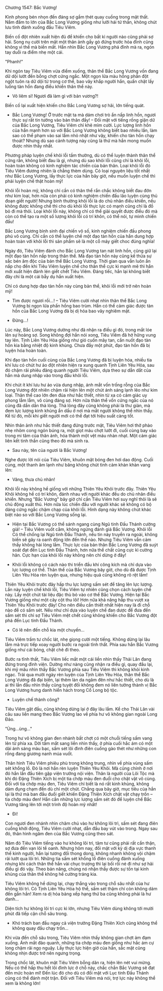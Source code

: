 




Chương 1547: Bắc Vương!


Kình phong bén nhọn đến đáng sợ gầm thét quay cuồng trong mật thất. Nắm đấm to lớn của Bắc Long Vương giống như lưỡi hái tử thần, không chút lưu tình đánh xuống đầu Tiêu Viêm.

Biến cố đột nhiên xuất hiện đủ để khiến cho bất kì người nào cũng phải sợ hãi. Song nụ cười trên mặt một thân ảnh gầy gò đứng trước hỏa đỉnh cũng không vì thế mà biến mất. Hắn nhìn Bắc Long Vương phá đỉnh mà ra, ngón tay duỗi ra điểm nhẹ một cái.

"Phanh!"

Khi ngón tay Tiêu Viêm vừa điểm xuống, thân thể Bắc Long Vương vốn đang dữ dội lướt đến bỗng chợt cứng ngắc. Một ngọn lửa màu hồng phấn đột ngột tuôn ra dữ dội từ trong cơ thể, bao vây khắp người hắn, quấn chặt lấy luồng tàn hồn đang điều khiển thân thể này.

- Vô liêm sỉ! Ngươi đã làm gì với bản vương?!

Biến cố lại xuất hiện khiến cho Bắc Long Vương sợ hãi, lớn tiếng quát.

- Bắc Long Vương! Ở trước mặt ta mà dám chơi trò ẩn nấp linh hồn, ngươi thực sự rất tin tưởng vào bản thân đấy! – Đối mặt với tiếng rống giận dữ của Bắc Long Vương, Tiêu Viêm chỉ khẽ mỉm cười. Lực lượng linh hồn của hắn mạnh hơn so với Bắc Long Vương không biết bao nhiêu lần, làm sao có thể phạm vào sai lầm nhỏ nhặt như vậy, khiến cho tàn hồn chạy thoát? Nhưng dù sao cảnh tượng này cũng là thứ mà hắn mong muốn được nhìn thấy nhất.

Phương pháp luyện chế khôi lỗi tầm thường, dù có thể luyện thành thân thể cứng rắn, không biết đau là gì, nhưng dù sao khôi lỗi cũng chỉ là khôi lỗi, hoàn toàn không có kinh nghiệm tác chiến của bản thân. Loại khôi lỗi đó Tiêu Viêm đương nhiên là chẳng thèm dùng. Có loại nguyên liệu tốt nhất như Bắc Long Vương, lấy thực lực của hắn bây giờ, nếu muốn luyện chế thì phải luyện chế thật hoàn mỹ!

Khôi lỗi hoàn mỹ, không chỉ cần có thân thể rắn chắc không biết đau đớn như kim loại, hơn nữa còn phải có kinh nghiệm chiến đấu lão luyện cùng thủ đoạn giết người! Nhưng bình thường khôi lỗi là do chủ nhân điều khiển, nếu không được khống chế thì cho dù khôi lỗi thực lực có mạnh cũng chỉ là đồ bỏ đi mà thôi. Loại khôi lỗi này, không chỉ có thể giải quyết được điều đó mà còn có thể tạo ra một số lượng khôi lỗi có trí khôn, có thể nói, tự mình chiến đấu!

Bắc Long Vương bình sinh đại chiến vô số, kinh nghiệm chiến đấu phong phú vô cùng. Chỉ cần có thể luyện chế một đạo tàn hồn của hắn dung hợp hoàn toàn với khôi lỗi thì sản phẩm sẽ là một cỗ máy giết choc đúng nghĩa!

Ngày đó, Tiêu Viêm đánh cho Bắc Long Vương tan nát linh hồn, cũng giữ lại một đạo tàn hồn nấp trong thân thể. Mà đạo tàn hồn này cũng kế thừa sự sắc bén âm độc của bản thể Bắc Long Vương. Thời gian qua vẫn luôn ẩn nấp cho đến khi Tiêu Viêm luyện chế cho thân thể cực kì mạnh mẽ thì hắn mới xuất hiện đánh lén giết chết Tiêu Viêm. Đáng tiếc, hắn lại không biết đây chỉ là một cái bẫy dụ hắn xuất hiện.

Chỉ có dung hợp đạo tàn hồn này cùng bản thể, khôi lỗi mới trở nên hoàn mỹ!

- Tìm được ngươi rồi…! – Tiêu Viêm cười nhạt nhìn thân thể Bắc Long Vương bị ngọn lửa phấn hồng bao trùm. Hắn có thể cảm giác được tàn hồn của Bắc Long Vương đã bị dị hỏa bao vây nghiêm mật.

- Đừng…!

Lúc này, Bắc Long Vương dường như đã nhận ra điều gì đó, trong mắt lóe lên sự hoảng sợ. Song không đợi hắn nói xong, Tiêu Viêm đã hờ hững vung tay lên. Tịnh Liên Yêu Hỏa giống như gió cuốn mây tan, cắn nuốt đạo tàn hồn kia bằng nhiệt độ kinh khủng. Chưa đầy một phút, đạo tàn hồn đã bị luyện hóa hoàn toàn.

Khi đạo tàn hồn cuối cùng của Bắc Long Vương đã bị luyện hóa, nhiều tia khí lưu có chút hư ảo đột nhiên hiện ra xung quanh Tịnh Liên Yêu Hỏa, sau đó chậm rãi phiêu đãng quanh người Tiêu Viêm, dựa theo sự dẫn dắt của hắn mà dung nhập vào trong đầu khôi lỗi.

Khi chút ít khí lưu hư ảo vừa dung nhập, ánh mắt vốn trống rỗng của Bắc Long Vương đột nhiên chậm rãi hiện lên một chút ánh sáng lạnh lẽo như kim loại. Thân thể cao lớn đen đúa như hắc thiết, nhìn từ xa có cảm giác uy phong lẫm lẫm, vô cùng đáng sợ. Hơn nữa thân thể vốn cứng ngắc của nó cũng đã dần dần thả lỏng. Thả lỏng đây cũng không phải là thư giản, mà đem lực lượng kinh khủng ẩn dấu ở nơi mà mắt người không thể nhìn thấy. Kể từ đó, mỗi khi giết người mới có thể đạt tới hiệu suất càng tốt.

Nhìn thân ảnh như hắc thiết đang đứng trước mặt, Tiêu Viêm hơi thở phào nhẹ nhõm cong ngón búng ra, một giọt máu chợt lướt đi, cuối cùng bay vào trong mi tâm của thân ảnh, hóa thành một vệt máu nhàn nhạt. Một cảm giác liên kết tinh thần cũng theo đó mà sinh ra.

- Sau này, tên của ngươi là Bắc Vương!

Nghe được lời nói của Tiêu Viêm, khuôn mặt bóng đen hơi dao động. Cuối cùng, một thanh âm lạnh như băng không chút tình cảm khàn khàn vang lên:

- Vâng, thưa chủ nhân!

Khôi lỗi này không hề giống với những Thiên Yêu Khôi trước đây. Thiên Yêu Khôi không hề có trí khôn, đánh nhau với người khác đều do chủ nhân điều khiển. Nhưng "Bắc Vương" bây giờ chỉ cần Tiêu Viêm hơi suy nghĩ thôi là sẽ chủ động xuất thủ. Hơn nữa lúc chiến đấu với người khác sẽ không có bộ dáng cứng ngắc chậm chạp của khôi lỗi. Hình dạng này không chút khác biệt nào so với Bắc Long Vương sống lại.

- Hiện tại Bắc Vương có thể sánh ngang cùng Ngũ tinh Đấu Thánh cường giả! – Tiêu Viêm vuốt cằm, không ngừng đánh giá Bắc Vương. Khôi lỗi Có thể chống lại Ngũ tinh Đấu Thánh, nếu tin này truyền ra ngoài, không biến sẽ gây ra oanh động lớn đến thế nào. Nhưng Tiêu Viêm vẫn cảm thấy không hài lòng lắm. Thực lực của bản thân Bắc Long Vương đã suýt soát đạt đến Lục tinh Đấu Thánh, hơn nữa thể chất cũng cực kì cường hãn. Cực hạn của khôi lỗi này không nên chỉ dừng ở đây!

- Khôi lỗi không có cách nào thi triển đấu khí công kích mà chỉ dựa vào lực lượng cơ thể. Thân thể của Bắc Vương bây giờ, cho dù đã được Tịnh Liên Yêu Hỏa rèn luyện qua, nhưng hiệu quả cũng không rõ rệt lắm!

Thiên Yêu Khôi trước đây hấp thu lực lượng sấm sét để tăng lên lực lượng. Lần này luyện chế khôi lỗi, Tiêu Viêm tự nhiên cũng chọn cách luyện chế này. Lấy một chút tài liệu đặc thù bỏ vào cơ thể Bắc Vương. Hiện tại Bắc Vương giống như một cây cột thu lôi! Hơn nữa khả năng hấp thu vượt xa Thiên Yêu Khôi trước đây! Cho nên điều cần thiết nhất hiện nay là đi chỗ nào để có sấm sét. Nếu như chỉ dựa vào luyện chế đan dược để đưa đến sấm sét thì chỉ sợ Tiêu Viêm mệt chết cũng không khiến cho Bắc Vương đột phá đến Lục tinh Đấu Thánh.

- Có lẽ nên đến chỗ kia một chuyến…

Tiêu Viêm trầm tư chốc lát, nhẹ giọng cười một tiếng. Không dừng lại lâu lắm mà trực tiếp xoay người bước ra ngoài tĩnh thất. Phía sau hắn Bắc Vương giống như cái bóng, chặt chẽ đi theo.

Bước ra tĩnh thất, Tiêu Viêm liếc mắt một cái liền nhìn thấy Thải Lân đang đứng trong đình viện. Dường như nàng cũng nhận ra điều gì, quay đầu lại, khi mỹ mâu nhìn thấy Bắc Vương phía sau Tiêu Viêm thì không khỏi kinh ngạc. Trải qua mười ngày rèn luyện của Tịnh Liên Yêu Hỏa, thân thể Bắc Long Vương đã đại biến, lại thêm làn da ngăm đên như hắc thiết, cho dù là ai thì lần đầu nhìn thấy cũng tuyệt đối không đem nó liên tưởng thành vị Bắc Long Vương hung danh hiển hách trong Cổ Long bộ tộc.

- Luyện chế thành công?

Tiêu Viêm gật đầu, cũng không dừng lại ở đây lâu lắm. Kể cho Thải Lân vài câu sau liền mang theo Bắc Vương lao về phía hư vô không gian ngoài Long Đảo.

"Ùng…ùng…"

Trong hư vô không gian đen nhánh bất chợt có một chuỗi tiếng sấm vang lên từ phía xa. Dời tầm mắt sang liền nhìn thấy, ở phía cuối hắc ám có một dải ánh sáng màu bạc, sấm sét lôi đình điên cuồng gào thét như những con rồng đang giương nanh múa vuốt.

Thân hình Tiêu Viêm phiêu phù trong không trung, nhìn về phía vùng sấm sét khổng lồ. Đó là nơi hắn rèn luyện Thiên Yêu Khôi. Mà cũng chính ở nơi đó hắn lần đầu tiên gặp viện trưởng nội viện. Thân là người của Lôi Tộc mà khi đó Đặng Thiên Xích bị một tia chớp màu đen đuổi cho chật vật vô cùng. Đối với tia chớp màu đen, Tiêu Viêm chỉ biết là nó rất kinh khủng, không dám đụng chạm đến dù chỉ một chút. Chẳng qua bây giờ, mục tiêu của hắn lại là thứ mà ban đầu đuổi giết khiến Đặng Thiên Xích chật vật chạy trốn – tia chớp màu đen! Hắn cần những lực lượng sấm sét đó để luyện chế Bắc Vương tăng lên tới một trình độ hoàn mỹ nhất!

- Đi!

Con ngươi đen nhánh nhìn chăm chú vào hư không lôi trì, sấm sét đang điên cuồng khởi động, Tiêu Viêm cười nhạt, dẫn đầu bay vút vào trong. Ngay sau đó, thân hình ngăm đen của Bắc Vương cũng theo sát.

Năm đó Tiêu Viêm tiếng vào hư không lôi trì, tâm tư cũng phải rất cẩn thận, sợ đưa đến vạn lôi tề oanh. Nhưng hôm nay, đối mặt với kỳ dị địa vực thanh thế kinh người, hắn lại tương đối thong dong, không nhanh không vội chậm rãi lướt qua lôi trì. Những tia sấm sét khổng lồ điên cuồng đánh xuống nhưng khi cách thân thể hắn vài chục trượng thì lại bối rối né đi như sợ hãi điều gì đó vậy. Theo bản năng, chúng nó nhận thấy được sự tồn tại kinh khủng của thân thể không hề cường tráng kia.

Tiêu Viêm không hề dừng lại, chạy thẳng vào trong chỗ sâu nhất của hư không lôi trì. Có Tịnh Liên Yêu Hỏa hộ thể, sấm sét thậm chí còn không dám đến gần hắn! Xem ra dị hỏa bảng xếp hạng thứ ba cũng không phải là hư danh…

Diện tích hư không lôi trì cực kì lớn, nhưng Tiêu Viêm dùng không tới mười phút đã tiếp cận chỗ sâu trong.

- Khó trách ban đầu ngay cả viện trưởng Đặng Thiên Xích cũng không thể không quay đầu chạy trốn…

Khi vừa đến chỗ sâu trong, Tiêu Viêm nhìn thấy không gian chợt ảm đạm xuống. Ánh mắt đảo quanh, những tia chớp màu đen giống như hắc ám cự long chậm rãi ngọ nguậy. Lấy thực lực hiện giờ của hắn, sắc mặt cũng không nhịn được trở nên ngưng trọng.

Trong chốc lát, khuôn mặt Tiêu Viêm bỗng dãn ra, hiện lên nét vui mừng. Nếu có thể hấp thu hết lôi đình lực ở chỗ này, chắc chắn Bắc Vương sẽ đạt đến mức hoàn mĩ! Đến lúc đó cho dù có đối mặt với Lục tinh Đấu Thánh cũng có thể đánh một trận. Đối với Tiêu Viêm mà nói, trợ lực này không thể xem là không lớn!




